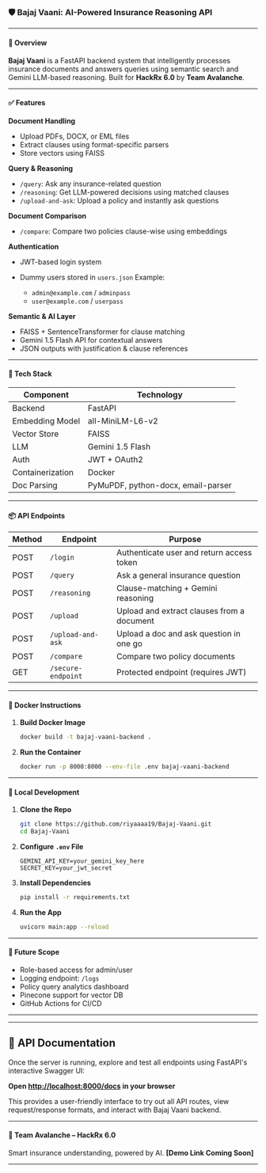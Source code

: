 

### 🛡️ Bajaj Vaani: AI-Powered Insurance Reasoning API

---

#### 🚀 Overview

**Bajaj Vaani** is a FastAPI backend system that intelligently processes insurance documents and answers queries using semantic search and Gemini LLM-based reasoning.
Built for **HackRx 6.0** by **Team Avalanche**.

---

#### ✅ Features

**Document Handling**

* Upload PDFs, DOCX, or EML files
* Extract clauses using format-specific parsers
* Store vectors using FAISS

**Query & Reasoning**

* `/query`: Ask any insurance-related question
* `/reasoning`: Get LLM-powered decisions using matched clauses
* `/upload-and-ask`: Upload a policy and instantly ask questions

**Document Comparison**

* `/compare`: Compare two policies clause-wise using embeddings

**Authentication**

* JWT-based login system
* Dummy users stored in `users.json`
  Example:

  * `admin@example.com` / `adminpass`
  * `user@example.com` / `userpass`

**Semantic & AI Layer**

* FAISS + SentenceTransformer for clause matching
* Gemini 1.5 Flash API for contextual answers
* JSON outputs with justification & clause references

---

#### 🧪 Tech Stack

| Component        | Technology                         |
| ---------------- | ---------------------------------- |
| Backend          | FastAPI                            |
| Embedding Model  | all-MiniLM-L6-v2                   |
| Vector Store     | FAISS                              |
| LLM              | Gemini 1.5 Flash                   |
| Auth             | JWT + OAuth2                       |
| Containerization | Docker                             |
| Doc Parsing      | PyMuPDF, python-docx, email-parser |

---

#### 📦 API Endpoints

| Method | Endpoint           | Purpose                                    |
| ------ | ------------------ | ------------------------------------------ |
| POST   | `/login`           | Authenticate user and return access token  |
| POST   | `/query`           | Ask a general insurance question           |
| POST   | `/reasoning`       | Clause-matching + Gemini reasoning         |
| POST   | `/upload`          | Upload and extract clauses from a document |
| POST   | `/upload-and-ask`  | Upload a doc and ask question in one go    |
| POST   | `/compare`         | Compare two policy documents               |
| GET    | `/secure-endpoint` | Protected endpoint (requires JWT)          |

---

#### 🐳 Docker Instructions

1. **Build Docker Image**

   ```bash
   docker build -t bajaj-vaani-backend .
   ```

2. **Run the Container**

   ```bash
   docker run -p 8000:8000 --env-file .env bajaj-vaani-backend
   ```

---

#### 🧪 Local Development

1. **Clone the Repo**

   ```bash
   git clone https://github.com/riyaaaa19/Bajaj-Vaani.git
   cd Bajaj-Vaani
   ```

2. **Configure `.env` File**

   ```
   GEMINI_API_KEY=your_gemini_key_here
   SECRET_KEY=your_jwt_secret
   ```

3. **Install Dependencies**

   ```bash
   pip install -r requirements.txt
   ```

4. **Run the App**

   ```bash
   uvicorn main:app --reload
   ```

---

#### 🔮 Future Scope

* Role-based access for admin/user
* Logging endpoint: `/logs`
* Policy query analytics dashboard
* Pinecone support for vector DB
* GitHub Actions for CI/CD

---
---

## 📑 API Documentation

Once the server is running, explore and test all endpoints using FastAPI's interactive Swagger UI:

**Open [http://localhost:8000/docs](http://localhost:8000/docs) in your browser**

This provides a user-friendly interface to try out all API routes, view request/response formats, and interact with Bajaj Vaani backend.

---

#### 👥 Team Avalanche – HackRx 6.0

Smart insurance understanding, powered by AI.
**\[Demo Link Coming Soon]**

---

